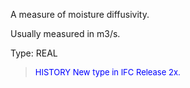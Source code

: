 A measure of moisture diffusivity.

Usually measured in m3/s.

Type: REAL

> <font size="-1" color="#0000FF">HISTORY New type in IFC Release 2x.
</font>